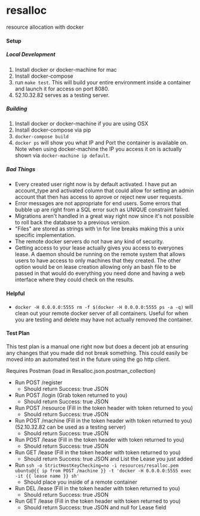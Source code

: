# resalloc
resource allocation with docker

#### Setup

##### Local Development

1. Install docker or docker-machine for mac
2. Install docker-compose
3. run `make test`. This will build your entire environment inside a container and launch it for access on port 8080.
4. 52.10.32.82 serves as a testing server.

##### Building

1. Install docker or docker-machine if you are using OSX
2. Install docker-compose via pip
3. `docker-compose build`
4. `docker ps` will show you what IP and Port the container is available on. Note when using docker-machine the IP you access it on is actually shown via `docker-machine ip default`.

##### Bad Things

- Every created user right now is by default activated. I have put an account_type and activated column that could allow for setting an admin account that then has access to aprove or reject new user requests.
- Error messages are not appropriate for end users. Some errors that bubble up are right from a SQL error such as UNIQUE constraint failed.
- Migrations aren't handled in a great way right now since it's not possible to roll back the database to a previous version.
- "Files" are stored as strings with \n for line breaks making this a unix specific implementation.
- The remote docker servers do not have any kind of security.
- Getting access to your lease actually gives you access to everyones lease. A daemon should be running on the remote system that allows users to have access to only machines that they created. The other option would be on lease creation allowing only an bash file to be passed in that would do everything you need done and having a web interface where they could check on the results.


#### Helpful

- `docker -H 0.0.0.0:5555 rm -f $(docker -H 0.0.0.0:5555 ps -a -q)` will clean out your remote docker server of all containers. Useful for when you are testing and delete may have not actually removed the container.

#### Test Plan

This test plan is a manual one right now but does a decent job at ensuring any changes that you made did not break something. This could easily be moved into an automated test in the future using the go http client.

Requires Postman (load in Resalloc.json.postman_collection)

- Run POST /register
  - Should return Success: true JSON
- Run POST /login (Grab token returned to you)
  - Should return Success: true JSON
- Run POST /resource (Fill in the token header with token returned to you)
  - Should return Success: true JSON
- Run POST /machine (Fill in the token header with token returned to you) (52.10.32.82 can be used as a testing server)
  - Should return Success: true JSON
- Run POST /lease (Fill in the token header with token returned to you)
  - Should return Success: true JSON
- Run GET /lease (Fill in the token header with token returned to you)
  - Should return Success: true JSON and List the Lease you just added
- Run `ssh -o StrictHostKeyChecking=no -i resources/resalloc.pem ubuntu@{{ ip from POST /machine }} -t 'docker -H 0.0.0.0:5555 exec -it {{ lease name }} sh'`
  - Should place you inside of a remote container
- Run DEL /lease (Fill in the token header with token returned to you)
  - Should return Success: true JSON
- Run GET /lease (Fill in the token header with token returned to you)
  - Should return Success: true JSON and null for Lease field
